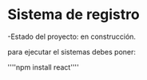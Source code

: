 <h1>Sistema de registro</h1>

-Estado del proyecto: en construcción.

para ejecutar el sistemas debes poner:

''''npm install react''''
